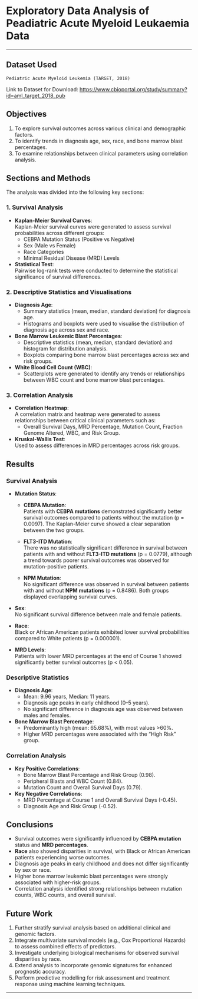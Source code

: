 # **Exploratory Data Analysis of Peadiatric Acute Myeloid Leukaemia Data**
---

## **Dataset Used**

`Pediatric Acute Myeloid Leukemia (TARGET, 2018)`

Link to Dataset for Download: https://www.cbioportal.org/study/summary?id=aml_target_2018_pub


## **Objectives**

1. To explore survival outcomes across various clinical and demographic factors.
2. To identify trends in diagnosis age, sex, race, and bone marrow blast percentages.
3. To examine relationships between clinical parameters using correlation analysis.

## **Sections and Methods**

The analysis was divided into the following key sections:

### **1. Survival Analysis**

- **Kaplan-Meier Survival Curves**:  
  Kaplan-Meier survival curves were generated to assess survival probabilities across different groups:
  - CEBPA Mutation Status (Positive vs Negative)
  - Sex (Male vs Female)
  - Race Categories
  - Minimal Residual Disease (MRD) Levels
- **Statistical Test**:  
  Pairwise log-rank tests were conducted to determine the statistical significance of survival differences.

### **2. Descriptive Statistics and Visualisations**

- **Diagnosis Age**:
  - Summary statistics (mean, median, standard deviation) for diagnosis age.
  - Histograms and boxplots were used to visualise the distribution of diagnosis age across sex and race.
- **Bone Marrow Leukemic Blast Percentages**:
  - Descriptive statistics (mean, median, standard deviation) and histogram for distribution analysis.
  - Boxplots comparing bone marrow blast percentages across sex and risk groups.
- **White Blood Cell Count (WBC)**:
  - Scatterplots were generated to identify any trends or relationships between WBC count and bone marrow blast percentages.

### **3. Correlation Analysis**

- **Correlation Heatmap**:  
  A correlation matrix and heatmap were generated to assess relationships between critical clinical parameters such as:
  - Overall Survival Days, MRD Percentage, Mutation Count, Fraction Genome Altered, WBC, and Risk Group.
- **Kruskal-Wallis Test**:  
  Used to assess differences in MRD percentages across risk groups.

## **Results**

### **Survival Analysis**

- **Mutation Status**:
  - **CEBPA Mutation**:  
    Patients with **CEBPA mutations** demonstrated significantly better survival outcomes compared to patients without the mutation (p = 0.0097). The Kaplan-Meier curve showed a clear separation between the two groups.

  - **FLT3-ITD Mutation**:  
    There was no statistically significant difference in survival between patients with and without **FLT3-ITD mutations** (p = 0.0779), although a trend towards poorer survival outcomes was observed for mutation-positive patients.

  - **NPM Mutation**:  
    No significant difference was observed in survival between patients with and without **NPM mutations** (p = 0.8486). Both groups displayed overlapping survival curves.

- **Sex**:  
  No significant survival difference between male and female patients.

- **Race**:  
  Black or African American patients exhibited lower survival probabilities compared to White patients (p = 0.000001).

- **MRD Levels**:  
  Patients with lower MRD percentages at the end of Course 1 showed significantly better survival outcomes (p < 0.05).

### **Descriptive Statistics**

- **Diagnosis Age**:
  - Mean: 9.96 years, Median: 11 years.
  - Diagnosis age peaks in early childhood (0–5 years).
  - No significant difference in diagnosis age was observed between males and females.
- **Bone Marrow Blast Percentage**:
  - Predominantly high (mean: 65.68%), with most values >60%.
  - Higher MRD percentages were associated with the “High Risk” group.

### **Correlation Analysis**

- **Key Positive Correlations**:
  - Bone Marrow Blast Percentage and Risk Group (0.98).
  - Peripheral Blasts and WBC Count (0.84).
  - Mutation Count and Overall Survival Days (0.79).
- **Key Negative Correlations**:
  - MRD Percentage at Course 1 and Overall Survival Days (-0.45).
  - Diagnosis Age and Risk Group (-0.52).

## **Conclusions**

- Survival outcomes were significantly influenced by **CEBPA mutation** status and **MRD percentages**.
- **Race** also showed disparities in survival, with Black or African American patients experiencing worse outcomes.
- Diagnosis age peaks in early childhood and does not differ significantly by sex or race.
- Higher bone marrow leukemic blast percentages were strongly associated with higher-risk groups.
- Correlation analysis identified strong relationships between mutation counts, WBC counts, and overall survival.

## **Future Work**

1. Further stratify survival analysis based on additional clinical and genomic factors.
2. Integrate multivariate survival models (e.g., Cox Proportional Hazards) to assess combined effects of predictors.
3. Investigate underlying biological mechanisms for observed survival disparities by race.
4. Extend analysis to incorporate genomic signatures for enhanced prognostic accuracy.
5. Perform predictive modelling for risk assessment and treatment response using machine learning techniques.

---
